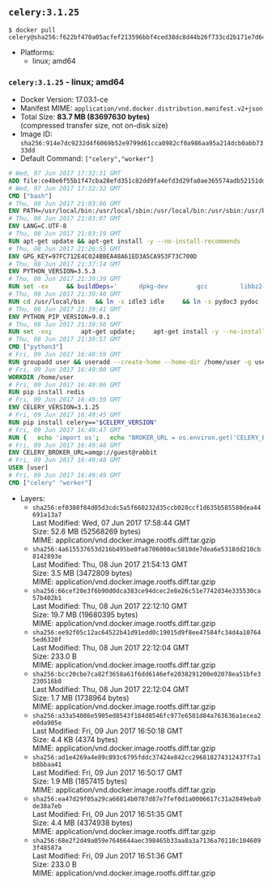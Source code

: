 ## `celery:3.1.25`

```console
$ docker pull celery@sha256:f622bf470a05acfef213596bbf4ced38dc8d44b26f733cd2b171e7d6475df434
```

-	Platforms:
	-	linux; amd64

### `celery:3.1.25` - linux; amd64

-	Docker Version: 17.03.1-ce
-	Manifest MIME: `application/vnd.docker.distribution.manifest.v2+json`
-	Total Size: **83.7 MB (83697630 bytes)**  
	(compressed transfer size, not on-disk size)
-	Image ID: `sha256:914e7dc9232d4f6069b52e9799d61cca0982cf0a986aa95a214dcb0abb7333dd`
-	Default Command: `["celery","worker"]`

```dockerfile
# Wed, 07 Jun 2017 17:32:31 GMT
ADD file:ce4be6f55b1f47cba28efd351c82dd9fa4efd3d29fa0ae365574adb52151dda1 in / 
# Wed, 07 Jun 2017 17:32:32 GMT
CMD ["bash"]
# Thu, 08 Jun 2017 21:03:06 GMT
ENV PATH=/usr/local/bin:/usr/local/sbin:/usr/local/bin:/usr/sbin:/usr/bin:/sbin:/bin
# Thu, 08 Jun 2017 21:03:07 GMT
ENV LANG=C.UTF-8
# Thu, 08 Jun 2017 21:03:19 GMT
RUN apt-get update && apt-get install -y --no-install-recommends 		ca-certificates 		libgdbm3 		libsqlite3-0 		libssl1.0.0 	&& rm -rf /var/lib/apt/lists/*
# Thu, 08 Jun 2017 21:26:55 GMT
ENV GPG_KEY=97FC712E4C024BBEA48A61ED3A5CA953F73C700D
# Thu, 08 Jun 2017 21:37:14 GMT
ENV PYTHON_VERSION=3.5.3
# Thu, 08 Jun 2017 21:39:39 GMT
RUN set -ex 	&& buildDeps=' 		dpkg-dev 		gcc 		libbz2-dev 		libc6-dev 		libgdbm-dev 		liblzma-dev 		libncurses-dev 		libreadline-dev 		libsqlite3-dev 		libssl-dev 		make 		tcl-dev 		tk-dev 		wget 		xz-utils 		zlib1g-dev 	' 	&& apt-get update && apt-get install -y $buildDeps --no-install-recommends && rm -rf /var/lib/apt/lists/* 		&& wget -O python.tar.xz "https://www.python.org/ftp/python/${PYTHON_VERSION%%[a-z]*}/Python-$PYTHON_VERSION.tar.xz" 	&& wget -O python.tar.xz.asc "https://www.python.org/ftp/python/${PYTHON_VERSION%%[a-z]*}/Python-$PYTHON_VERSION.tar.xz.asc" 	&& export GNUPGHOME="$(mktemp -d)" 	&& gpg --keyserver ha.pool.sks-keyservers.net --recv-keys "$GPG_KEY" 	&& gpg --batch --verify python.tar.xz.asc python.tar.xz 	&& rm -rf "$GNUPGHOME" python.tar.xz.asc 	&& mkdir -p /usr/src/python 	&& tar -xJC /usr/src/python --strip-components=1 -f python.tar.xz 	&& rm python.tar.xz 		&& cd /usr/src/python 	&& gnuArch="$(dpkg-architecture --query DEB_BUILD_GNU_TYPE)" 	&& ./configure 		--build="$gnuArch" 		--enable-loadable-sqlite-extensions 		--enable-shared 		--without-ensurepip 	&& make -j "$(nproc)" 	&& make install 	&& ldconfig 		&& apt-get purge -y --auto-remove $buildDeps 		&& find /usr/local -depth 		\( 			\( -type d -a -name test -o -name tests \) 			-o 			\( -type f -a -name '*.pyc' -o -name '*.pyo' \) 		\) -exec rm -rf '{}' + 	&& rm -rf /usr/src/python
# Thu, 08 Jun 2017 21:39:40 GMT
RUN cd /usr/local/bin 	&& ln -s idle3 idle 	&& ln -s pydoc3 pydoc 	&& ln -s python3 python 	&& ln -s python3-config python-config
# Thu, 08 Jun 2017 21:39:41 GMT
ENV PYTHON_PIP_VERSION=9.0.1
# Thu, 08 Jun 2017 21:39:56 GMT
RUN set -ex; 		apt-get update; 	apt-get install -y --no-install-recommends wget; 	rm -rf /var/lib/apt/lists/*; 		wget -O get-pip.py 'https://bootstrap.pypa.io/get-pip.py'; 		apt-get purge -y --auto-remove wget; 		python get-pip.py 		--disable-pip-version-check 		--no-cache-dir 		"pip==$PYTHON_PIP_VERSION" 	; 	pip --version; 		find /usr/local -depth 		\( 			\( -type d -a -name test -o -name tests \) 			-o 			\( -type f -a -name '*.pyc' -o -name '*.pyo' \) 		\) -exec rm -rf '{}' +; 	rm -f get-pip.py
# Thu, 08 Jun 2017 21:39:57 GMT
CMD ["python3"]
# Fri, 09 Jun 2017 16:48:59 GMT
RUN groupadd user && useradd --create-home --home-dir /home/user -g user user
# Fri, 09 Jun 2017 16:49:00 GMT
WORKDIR /home/user
# Fri, 09 Jun 2017 16:49:06 GMT
RUN pip install redis
# Fri, 09 Jun 2017 16:49:39 GMT
ENV CELERY_VERSION=3.1.25
# Fri, 09 Jun 2017 16:49:45 GMT
RUN pip install celery=="$CELERY_VERSION"
# Fri, 09 Jun 2017 16:49:47 GMT
RUN { 	echo 'import os'; 	echo "BROKER_URL = os.environ.get('CELERY_BROKER_URL', 'amqp://')"; } > celeryconfig.py
# Fri, 09 Jun 2017 16:49:48 GMT
ENV CELERY_BROKER_URL=amqp://guest@rabbit
# Fri, 09 Jun 2017 16:49:48 GMT
USER [user]
# Fri, 09 Jun 2017 16:49:49 GMT
CMD ["celery" "worker"]
```

-	Layers:
	-	`sha256:ef0380f84d05d3cdc5a5f660232d35ccb020ccf1d635b585580dea44691a13a7`  
		Last Modified: Wed, 07 Jun 2017 17:58:44 GMT  
		Size: 52.6 MB (52568269 bytes)  
		MIME: application/vnd.docker.image.rootfs.diff.tar.gzip
	-	`sha256:4a615537653d216b495be0fa8706000ac5810de7dea6e5318dd210cb8142893e`  
		Last Modified: Thu, 08 Jun 2017 21:54:13 GMT  
		Size: 3.5 MB (3472809 bytes)  
		MIME: application/vnd.docker.image.rootfs.diff.tar.gzip
	-	`sha256:66cef20e3f6b90d0dca383ce94dcec2e8e26c51e7742d34e335530ca57b402b1`  
		Last Modified: Thu, 08 Jun 2017 22:12:10 GMT  
		Size: 19.7 MB (19680395 bytes)  
		MIME: application/vnd.docker.image.rootfs.diff.tar.gzip
	-	`sha256:ee92f05c12ac64522b41d91edd0c19015d9f8ee47584fc34d4a107645ed6320f`  
		Last Modified: Thu, 08 Jun 2017 22:12:04 GMT  
		Size: 233.0 B  
		MIME: application/vnd.docker.image.rootfs.diff.tar.gzip
	-	`sha256:bcc20cbe7ca82f3658a61f6dd6146efe2038291200e02078ea51bfe3230516b8`  
		Last Modified: Thu, 08 Jun 2017 22:12:04 GMT  
		Size: 1.7 MB (1738964 bytes)  
		MIME: application/vnd.docker.image.rootfs.diff.tar.gzip
	-	`sha256:a33a54086e5905ed8543f184d8546fc977e6501d84a763636a1ecea2e0da905e`  
		Last Modified: Fri, 09 Jun 2017 16:50:18 GMT  
		Size: 4.4 KB (4374 bytes)  
		MIME: application/vnd.docker.image.rootfs.diff.tar.gzip
	-	`sha256:ad1e4269a4e89c893c6795fddc37424e842cc296818274312437f7a1b8bbaa41`  
		Last Modified: Fri, 09 Jun 2017 16:50:17 GMT  
		Size: 1.9 MB (1857415 bytes)  
		MIME: application/vnd.docker.image.rootfs.diff.tar.gzip
	-	`sha256:ea47d29f05a29ca66814b0787d87e7fef0d1a0006617c31a2849eba0de38a7eb`  
		Last Modified: Fri, 09 Jun 2017 16:51:35 GMT  
		Size: 4.4 MB (4374938 bytes)  
		MIME: application/vnd.docker.image.rootfs.diff.tar.gzip
	-	`sha256:68e2f2d49a059e7646644aec398465b33aa8a3a7136a70110c1046093f48587a`  
		Last Modified: Fri, 09 Jun 2017 16:51:36 GMT  
		Size: 233.0 B  
		MIME: application/vnd.docker.image.rootfs.diff.tar.gzip
